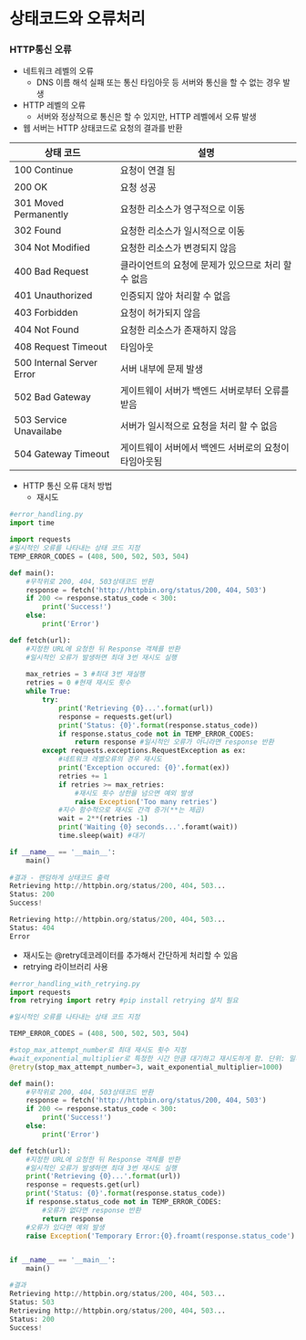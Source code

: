 # 상태코드와 오류처리

### HTTP통신 오류

- 네트워크 레벨의 오류
  - DNS 이름 해석 실패 또는 통신 타임아웃 등 서버와 통신을 할 수 없는 경우 발생
- HTTP 레벨의 오류
  - 서버와 정상적으로 통신은 할 수 있지만, HTTP 레벨에서 오류 발생
- 웹 서버는 HTTP 상태코드로 요청의 결과를 반환

| 상태 코드                 | 설명                                                  |
| ------------------------- | ----------------------------------------------------- |
| 100 Continue              | 요청이 연결 됨                                        |
| 200 OK                    | 요청 성공                                             |
| 301 Moved Permanently     | 요청한 리소스가 영구적으로 이동                       |
| 302 Found                 | 요청한 리소스가 일시적으로 이동                       |
| 304 Not Modified          | 요청한 리소스가 변경되지 않음                         |
| 400 Bad Request           | 클라이언트의 요청에 문제가 있으므로 처리 할 수 없음   |
| 401 Unauthorized          | 인증되지 않아 처리할 수 없음                          |
| 403 Forbidden             | 요청이 허가되지 않음                                  |
| 404 Not Found             | 요청한 리소스가 존재하지 않음                         |
| 408 Request Timeout       | 타임아웃                                              |
| 500 Internal Server Error | 서버 내부에 문제 발생                                 |
| 502 Bad Gateway           | 게이트웨이 서버가 백엔드 서버로부터 오류를 받음       |
| 503 Service Unavailabe    | 서버가 일시적으로 요청을 처리 할 수 없음              |
| 504 Gateway Timeout       | 게이트웨이 서버에서 백엔드 서버로의 요청이 타임아웃됨 |

- HTTP 통신 오류 대처 방법
  - 재시도

```python
#error_handling.py
import time

import requests
#일시적인 오류를 나타내는 상태 코드 지정
TEMP_ERROR_CODES = (408, 500, 502, 503, 504)

def main():
    #무작위로 200, 404, 503상태코드 반환
    response = fetch('http://httpbin.org/status/200, 404, 503')
    if 200 <= response.status_code < 300:
        print('Success!')
    else:
        print('Error')

def fetch(url):
    #지정한 URL에 요청한 뒤 Response 객체를 반환
    #일시적인 오류가 발생하면 최대 3번 재시도 실행
    
    max_retries = 3 #최대 3번 재실행
    retries = 0 #현재 재시도 횟수
    while True:
        try:
            print('Retrieving {0}...'.format(url))
            response = requests.get(url)
            print('Status: {0}'.format(response.status_code))
            if response.status_code not in TEMP_ERROR_CODES:
                return response #일시적인 오류가 아니라면 response 반환
        except requests.exceptions.RequestException as ex:
            #네트워크 레벨오류의 경우 재시도
            print('Exception occured: {0}'.format(ex))
            retries += 1
            if retries >= max_retries:
                #재시도 횟수 상한을 넘으면 예외 발생
                raise Exception('Too many retries')
            #지수 함수적으로 재시도 간격 증가(**는 제곱)
            wait = 2**(retries -1)
            print('Waiting {0} seconds...'.foramt(wait))
            time.sleep(wait) #대기

if __name__ == '__main__':
    main()
    
#결과 - 랜덤하게 상태코드 출력
Retrieving http://httpbin.org/status/200, 404, 503...
Status: 200
Success!

Retrieving http://httpbin.org/status/200, 404, 503...
Status: 404
Error
```

- 재시도는 @retry데코레이터를 추가해서 간단하게 처리할 수 있음
- retrying 라이브러리 사용

```python
#error_handling_with_retrying.py
import requests
from retrying import retry #pip install retrying 설치 필요

#일시적인 오류를 나타내는 상태 코드 지정

TEMP_ERROR_CODES = (408, 500, 502, 503, 504)

#stop_max_attempt_number로 최대 재시도 횟수 지정
#wait_exponential_multiplier로 특정한 시간 만큼 대기하고 재시도하게 함. 단위: 밀리초
@retry(stop_max_attempt_number=3, wait_exponential_multiplier=1000)

def main():
    #무작위로 200, 404, 503상태코드 반환
    response = fetch('http://httpbin.org/status/200, 404, 503')
    if 200 <= response.status_code < 300:
        print('Success!')
    else:
        print('Error')

def fetch(url):
    #지정한 URL에 요청한 뒤 Response 객체를 반환
    #일시적인 오류가 발생하면 최대 3번 재시도 실행
    print('Retrieving {0}...'.format(url))
    response = requests.get(url)
    print('Status: {0}'.format(response.status_code))
    if response.status_code not in TEMP_ERROR_CODES:
        #오류가 없다면 response 반환
        return response
    #오류가 있다면 예외 발생
    raise Exception('Temporary Error:{0}.froamt(response.status_code')


if __name__ == '__main__':
    main()

#결과
Retrieving http://httpbin.org/status/200, 404, 503...
Status: 503
Retrieving http://httpbin.org/status/200, 404, 503...
Status: 200
Success!
```





